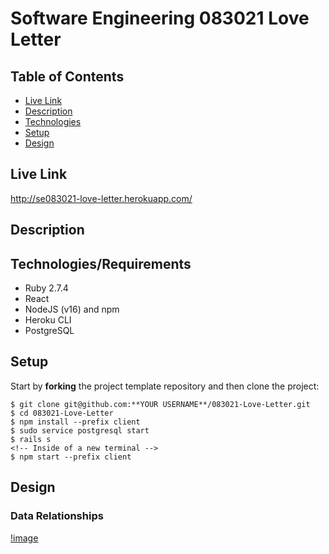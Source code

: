 # Software Engineering 083021 Love Letter

## Table of Contents

* [Live Link](#live-link)
* [Description](#description)
* [Technologies](#technologies)
* [Setup](#setup)
* [Design](#design)

<a name="live-link"/>

## Live Link

http://se083021-love-letter.herokuapp.com/

<a name="description"/>

## Description

<a name="technologies"/>

## Technologies/Requirements

- Ruby 2.7.4
- React
- NodeJS (v16) and npm
- Heroku CLI
- PostgreSQL

<a name="setup"/>

## Setup

Start by **forking** the project template repository and then clone the project:
```
$ git clone git@github.com:**YOUR USERNAME**/083021-Love-Letter.git
$ cd 083021-Love-Letter
$ npm install --prefix client
$ sudo service postgresql start
$ rails s
<!-- Inside of a new terminal -->
$ npm start --prefix client
```

<a name="design"/>

## Design

### Data Relationships

[!image](https://i.imgur.com/CrY3OBc.png)
